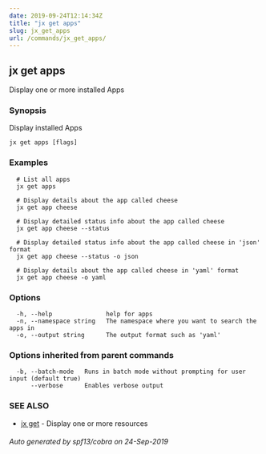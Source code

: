 ```yaml
---
date: 2019-09-24T12:14:34Z
title: "jx get apps"
slug: jx_get_apps
url: /commands/jx_get_apps/
---
```

## jx get apps

Display one or more installed Apps

### Synopsis

Display installed Apps

```
jx get apps [flags]
```

### Examples

```
  # List all apps
  jx get apps
  
  # Display details about the app called cheese
  jx get app cheese
  
  # Display detailed status info about the app called cheese
  jx get app cheese --status
  
  # Display detailed status info about the app called cheese in 'json' format
  jx get app cheese --status -o json
  
  # Display details about the app called cheese in 'yaml' format
  jx get app cheese -o yaml
```

### Options

```
  -h, --help               help for apps
  -n, --namespace string   The namespace where you want to search the apps in
  -o, --output string      The output format such as 'yaml'
```

### Options inherited from parent commands

```
  -b, --batch-mode   Runs in batch mode without prompting for user input (default true)
      --verbose      Enables verbose output
```

### SEE ALSO

* [jx get](/commands/jx_get/)	 - Display one or more resources

###### Auto generated by spf13/cobra on 24-Sep-2019
